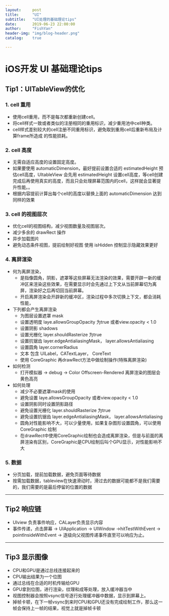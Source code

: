 ```yaml
---
layout:     post
title:      "UI"
subtitle:   "UI处理的基础理论tips"
date:       2019-06-23 22:00:00
author:     "FishYan"
header-img: "img/blog-header.png" 
catalog:    true

---
```


# iOS开发 UI 基础理论tips

## Tip1：UITableView的优化

### 1. cell 重用
 - 使用cell重用，而不是每次都重新创建cell。
 - 将cell样式一致或者类似的注册相同的重用标识，减少重用池中cell种类。
 - cell样式差别较大的cell注册不同重用标识，避免取到重用cell后重新布局及计算frame所造成 的性能损耗。
  
### 2. cell 高度
 - 无需自适应高度的设置固定高度。
 - 如果要使用 automaticDimension，最好提前设置合适的 estimatedHeight 预估cell高度，UItableView 会先用 estimatedHeight 设置cell高度，等cell创建完成后再使用真实的高度，而且只会处理屏幕范围内的cell，这样就会显著提升性能。。
 - 根据内容提前计算出每个cell的高度以替换上面的 automaticDimension 达到同样的效果

### 3. cell 的视图层次
 - 优化cell的视图结构，减少视图数量及视图层次。
 - 减少多余的 drawRect 操作
 - 异步加载图片
 - 避免动态条件视图，提前绘制好视图 使用 isHidden 控制显示隐藏效果更好
 
### 4. 离屏渲染
 - 何为离屏渲染，
   - 是指像圆角，阴影，遮罩等这些屏幕无法渲染的效果，需要开辟一新的缓冲区来渲染这些效果，在需要显示时会先通过上下文从当前屏幕切为离屏，渲染好之后再切回当前屏幕。
   - 开启离屏渲染会开辟新的缓冲区，渲染过程中多次切换上下文，都会消耗性能，
 - 下列都会产生离屏渲染
   - 为图层设置遮罩 mask
   - 设置透明度 laye.allowsGroupOpacity 为true 或者view.opacity < 1.0
   - 设置阴影 shadows
   - 设置光栅化 layer.shouldRasterize 为true
   - 设置抗锯齿 layer.edgeAntialiasingMask， layer.allowsAntialiasing
   - 设置圆角 layer.cornerRadius
   - 文本 包含 UILabel，CATextLayer， CoreText
   - 使用 CoreGraphic 再drawRect方法中做绘制操作(特殊离屏渲染)
 - 如何检测
   - 打开模拟器 -> debug -> Color Offscreen-Rendered 离屏渲染的图层会黄色高亮
 - 如何处理
   - 减少不必要遮罩mask的使用
   - 避免设置 laye.allowsGroupOpacity 或者view.opacity < 1.0
   - 设置阴影同时设置阴影路径
   - 避免设置光栅化 layer.shouldRasterize 为true
   - 避免设置抗锯齿 layer.edgeAntialiasingMask， layer.allowsAntialiasing
   - 圆角对性能影响不大，可以少量使用，如果复杂图形设置圆角，可以使用 CoreGraphic 绘制
   - 在drawRect中使用CoreGraphic绘制也会造成离屏渲染，但是与前面的离屏渲染有区别，CoreGraphic是CPU绘制后叫个GPU显示，对性能影响不大
  
### 5. 数据
 - 分页加载，提前加载数据，避免页面等待数据
 - 按需加载数据，tableview在快速滑动时，滑过去的数据可能都不是我们需要的，我们需要的是最后停留的位置的数据
---
## Tip2 响应链
 - UIview 负责事件响应，CALayer负责显示内容
 - 事件传递，点击屏幕 -> UIApplication -> UIWindow ->hitTestWithEvent -> pointInsideWithEvent -> 逐级向父视图传递事件直至可以响应为止。
---  
## Tip3 显示图像
 - CPU和GPU是通过总线连接起来的
 - CPU输出结果为一个位图
 - 通过总线在合适的时机传输给GPU
 - GPU拿到位图，进行渲染，纹理和成等处理，放入缓冲器当中
 - 视图控制器会按照vsync信号逐行处理缓冲器中数据，显示到屏幕上。
 - 掉帧卡顿，在下一帧vsync到来时CPU和GPU还没有完成绘制工作，那么这一帧会保持上一帧的结果，视觉上就是掉帧卡顿
